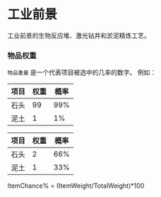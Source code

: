 # 工业前景

工业前景的生物反应堆、激光钻井和淤泥精炼工艺。

### 物品权重

`物品重量` 是一个代表项目被选中的几率的数字。 例如：

| 项目 | 权重 | 概率  |
| -- | -- | --- |
| 石头 | 99 | 99% |
| 泥土 | 1  | 1%  |

| 项目 | 权重 | 概率  |
| -- | -- | --- |
| 石头 | 2  | 66% |
| 泥土 | 1  | 33% |

ItemChance% = (ItemWeight/TotalWeight)*100